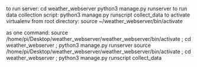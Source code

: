 to run server: cd weather_webserver
               python3 manage.py runserver
to run data collection script: python3 manage.py runscript collect_data
to activate virtualenv from root directory: source ~/weather_webserver/bin/activate

as one command:
source /home/pi/Desktop/weather_webserver/weather_webserver/bin/activate ; cd weather_webserver ; python3 manage.py runserver
source /home/pi/Desktop/weather_webserver/weather_webserver/bin/activate ; cd weather_webserver ; python3 manage.py runscript collect_data
